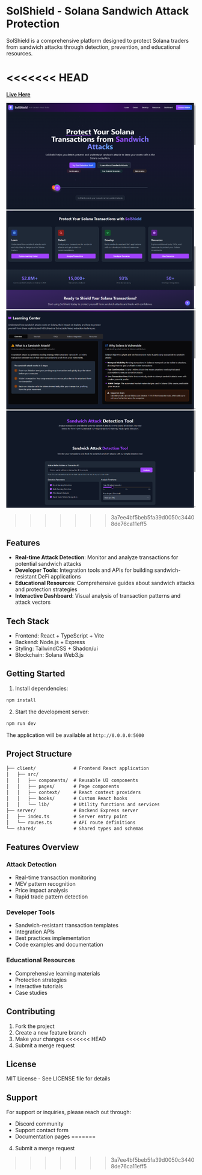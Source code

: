 
# SolShield - Solana Sandwich Attack Protection

SolShield is a comprehensive platform designed to protect Solana traders from sandwich attacks through detection, prevention, and educational resources.

<<<<<<< HEAD
=======
**[Live Here](https://sol-shield-demo.vercel.app/)**


![Homepage](https://github.com/aniketsahu115/SolShield/blob/main/attached_assets/homepage.png)
![protect](https://github.com/aniketsahu115/SolShield/blob/main/attached_assets/protect.png)
![learning-center](https://github.com/aniketsahu115/SolShield/blob/main/attached_assets/learning-center.png)
![detection-tool](https://github.com/aniketsahu115/SolShield/blob/main/attached_assets/detection%20tool.png)

>>>>>>> 3a7ee4bf5beb5fa39d0050c34408de76ca11eff5
## Features

- **Real-time Attack Detection**: Monitor and analyze transactions for potential sandwich attacks
- **Developer Tools**: Integration tools and APIs for building sandwich-resistant DeFi applications
- **Educational Resources**: Comprehensive guides about sandwich attacks and protection strategies
- **Interactive Dashboard**: Visual analysis of transaction patterns and attack vectors

## Tech Stack

- Frontend: React + TypeScript + Vite
- Backend: Node.js + Express
- Styling: TailwindCSS + Shadcn/ui
- Blockchain: Solana Web3.js

## Getting Started

1. Install dependencies:
```bash
npm install
```

2. Start the development server:
```bash
npm run dev
```

The application will be available at `http://0.0.0.0:5000`

## Project Structure

```
├── client/              # Frontend React application
│   ├── src/
│   │   ├── components/  # Reusable UI components
│   │   ├── pages/       # Page components
│   │   ├── context/     # React context providers
│   │   ├── hooks/       # Custom React hooks
│   │   └── lib/         # Utility functions and services
├── server/              # Backend Express server
│   ├── index.ts         # Server entry point
│   └── routes.ts        # API route definitions
└── shared/              # Shared types and schemas
```

## Features Overview

### Attack Detection
- Real-time transaction monitoring
- MEV pattern recognition
- Price impact analysis
- Rapid trade pattern detection

### Developer Tools
- Sandwich-resistant transaction templates
- Integration APIs
- Best practices implementation
- Code examples and documentation

### Educational Resources
- Comprehensive learning materials
- Protection strategies
- Interactive tutorials
- Case studies

## Contributing

1. Fork the project
2. Create a new feature branch
3. Make your changes
<<<<<<< HEAD
4. Submit a merge request

## License

MIT License - See LICENSE file for details

## Support

For support or inquiries, please reach out through:
- Discord community
- Support contact form
- Documentation pages
=======
4. Submit a merge request
>>>>>>> 3a7ee4bf5beb5fa39d0050c34408de76ca11eff5
